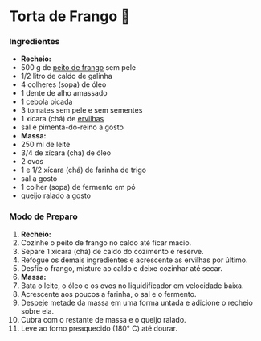 # Torta de Frango :chicken:

### Ingredientes

- **Recheio:**
- 500 g de [peito de frango](https://blog.tudogostoso.com.br/cardapios/peito-de-frango-recheado-com-salame-e-queijo/) sem pele
- 1/2 litro de caldo de galinha
- 4 colheres (sopa) de óleo
- 1 dente de alho amassado
- 1 cebola picada
- 3 tomates sem pele e sem sementes
- 1 xícara (chá) de [ervilhas](https://blog.tudogostoso.com.br/cardapios/receitas-com-ervilha-em-lata/)
- sal e pimenta-do-reino a gosto
- **Massa:**
- 250 ml de leite
- 3/4 de xícara (chá) de óleo
- 2 ovos
- 1 e 1/2 xícara (chá) de farinha de trigo
- sal a gosto
- 1 colher (sopa) de fermento em pó
- queijo ralado a gosto

### Modo de Preparo

1. **Recheio:**
2. Cozinhe o peito de frango no caldo até ficar macio.
3. Separe 1 xícara (chá) de caldo do cozimento e reserve.
4. Refogue os demais ingredientes e acrescente as ervilhas por último.
5. Desfie o frango, misture ao caldo e deixe cozinhar até secar.
6. **Massa:**
7. Bata o leite, o óleo e os ovos no liquidificador em velocidade baixa.
8. Acrescente aos poucos a farinha, o sal e o fermento.
9. Despeje metade da massa em uma forma untada e adicione o recheio sobre ela.
10. Cubra com o restante de massa e o queijo ralado.
11. Leve ao forno preaquecido (180° C) até dourar.